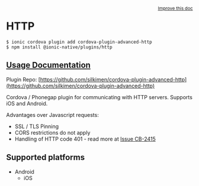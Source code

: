 <a style="float:right;font-size:12px;" href="http://github.com/danielsogl/awesome-cordova-plugins/edit/master/src/@awesome-cordova-plugins/plugins/http/index.ts#L28">
  Improve this doc
</a>

# HTTP

```
$ ionic cordova plugin add cordova-plugin-advanced-http
$ npm install @ionic-native/plugins/http
```

## [Usage Documentation](https://ionicframework.com/docs/native/http/)

Plugin Repo: [https://github.com/silkimen/cordova-plugin-advanced-http](https://github.com/silkimen/cordova-plugin-advanced-http)

Cordova / Phonegap plugin for communicating with HTTP servers. Supports iOS and Android.

Advantages over Javascript requests:

- SSL / TLS Pinning
- CORS restrictions do not apply
- Handling of HTTP code 401 - read more at [Issue CB-2415](https://issues.apache.org/jira/browse/CB-2415)

## Supported platforms

- Android
  - iOS
